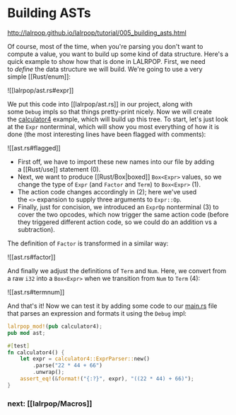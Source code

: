 # Building ASTs

http://lalrpop.github.io/lalrpop/tutorial/005_building_asts.html

Of course, most of the time, when you're parsing you don't want to compute a value, you want to build up some kind of data structure. Here's a quick example to show how that is done in LALRPOP. First, we need to _define_ the data structure we will build. We're going to use a very simple [[Rust/enum]]:

![[lalrpop/ast.rs#expr]]

We put this code into [[lalrpop/ast.rs]] in our project, along with some `Debug` impls so that things pretty-print nicely. Now we will create the [calculator4](https://github.com/lalrpop/lalrpop/blob/master/doc/calculator/src/calculator4.lalrpop) example, which will build up this tree. To start, let's just look at the `Expr` nonterminal, which will show you most everything of how it is done (the most interesting lines have been flagged with comments):

![[ast.rs#flagged]]

- First off, we have to import these new names into our file by adding a [[Rust/use]] statement (0). 
- Next, we want to produce [[Rust/Box|boxed]] `Box<Expr>` values, so we change the type of `Expr` (and `Factor` and `Term`) to `Box<Expr>` (1). 
- The action code changes accordingly in (2); here we've used the `<>` expansion to supply three arguments to `Expr::Op`. 
- Finally, just for concision, we introduced an `ExprOp` nonterminal (3) to cover the two opcodes, which now trigger the same action code (before they triggered different action code, so we could do an addition vs a subtraction).

The definition of `Factor` is transformed in a similar way:

![[ast.rs#factor]]

And finally we adjust the definitions of `Term` and `Num`. Here, we convert from a raw `i32` into a `Box<Expr>` when we transition from `Num` to `Term` (4):

![[ast.rs#termnum]]

And that's it! Now we can test it by adding some code to our [main.rs](https://github.com/lalrpop/lalrpop/blob/master/doc/calculator/src/main.rs) file that parses an expression and formats it using the `Debug` impl:

```Rust
lalrpop_mod!(pub calculator4);
pub mod ast;

#[test]
fn calculator4() {
    let expr = calculator4::ExprParser::new()
        .parse("22 * 44 + 66")
        .unwrap();
    assert_eq!(&format!("{:?}", expr), "((22 * 44) + 66)");
}
```

### next: [[lalrpop/Macros]]